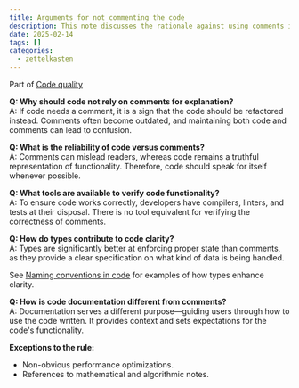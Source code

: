 ```yaml
---
title: Arguments for not commenting the code
description: This note discusses the rationale against using comments in code and
date: 2025-02-14
tags: []
categories:
  - zettelkasten
---
```


Part of [Code quality](Code%20quality)

**Q: Why should code not rely on comments for explanation?**  
A: If code needs a comment, it is a sign that the code should be refactored instead. Comments often become outdated, and maintaining both code and comments can lead to confusion.

**Q: What is the reliability of code versus comments?**  
A: Comments can mislead readers, whereas code remains a truthful representation of functionality. Therefore, code should speak for itself whenever possible.

**Q: What tools are available to verify code functionality?**  
A: To ensure code works correctly, developers have compilers, linters, and tests at their disposal. There is no tool equivalent for verifying the correctness of comments.

**Q: How do types contribute to code clarity?**  
A: Types are significantly better at enforcing proper state than comments, as they provide a clear specification on what kind of data is being handled.

See [Naming conventions in code](Naming%20conventions%20in%20code.md) for examples of how types enhance clarity.

**Q: How is code documentation different from comments?**  
A: Documentation serves a different purpose—guiding users through how to use the code written. It provides context and sets expectations for the code's functionality.

**Exceptions to the rule:**
- Non-obvious performance optimizations.
- References to mathematical and algorithmic notes.
